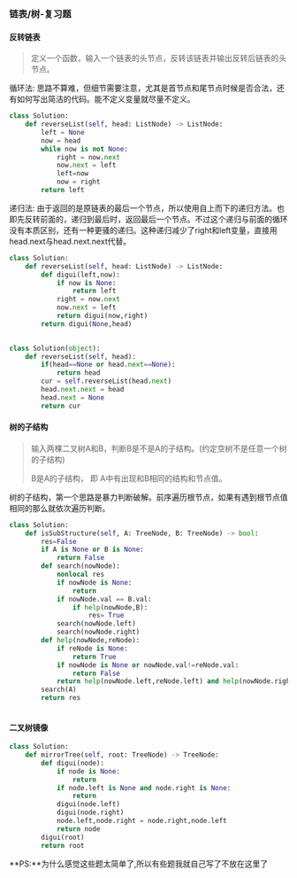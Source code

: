 ### 链表/树-复习题

#### 反转链表

> 定义一个函数，输入一个链表的头节点，反转该链表并输出反转后链表的头节点。

循环法: 思路不算难，但细节需要注意，尤其是首节点和尾节点时候是否合法，还有如何写出简洁的代码。能不定义变量就尽量不定义。

~~~python
class Solution:
    def reverseList(self, head: ListNode) -> ListNode:
        left = None
        now = head
        while now is not None:
            right = now.next
            now.next = left
            left=now
            now = right
        return left         
~~~

递归法: 由于返回的是原链表的最后一个节点，所以使用自上而下的递归方法。也即先反转前面的，递归到最后时，返回最后一个节点。不过这个递归与前面的循环没有本质区别，还有一种更骚的递归。这种递归减少了right和left变量，直接用head.next与head.next.next代替。

~~~python
class Solution:
    def reverseList(self, head: ListNode) -> ListNode:
        def digui(left,now):
            if now is None:
                return left
            right = now.next
            now.next = left
            return digui(now,right)
        return digui(None,head)
            
~~~

~~~python
class Solution(object):
	def reverseList(self, head):
		if(head==None or head.next==None):
			return head
		cur = self.reverseList(head.next)
		head.next.next = head
		head.next = None
		return cur
~~~

#### 树的子结构

> 输入两棵二叉树A和B，判断B是不是A的子结构。(约定空树不是任意一个树的子结构)
>
> B是A的子结构， 即 A中有出现和B相同的结构和节点值。

树的子结构，第一个思路是暴力判断破解。前序遍历根节点，如果有遇到根节点值相同的那么就依次遍历判断。

~~~python
class Solution:
    def isSubStructure(self, A: TreeNode, B: TreeNode) -> bool:
        res=False
        if A is None or B is None:
            return False
        def search(nowNode):
            nonlocal res
            if nowNode is None:
                return
            if nowNode.val == B.val:
                if help(nowNode,B):
                    res= True
            search(nowNode.left)
            search(nowNode.right)
        def help(nowNode,reNode):
            if reNode is None:
                return True
            if nowNode is None or nowNode.val!=reNode.val:
                return False
            return help(nowNode.left,reNode.left) and help(nowNode.right,reNode.right)
        search(A)
        return res
            
~~~

#### 二叉树镜像

~~~python
class Solution:
    def mirrorTree(self, root: TreeNode) -> TreeNode:
        def digui(node):
            if node is None:
                return
            if node.left is None and node.right is None:
                return
            digui(node.left)
            digui(node.right)
            node.left,node.right = node.right,node.left
            return node
        digui(root)
        return root
~~~

**PS:**为什么感觉这些题太简单了,所以有些题我就自己写了不放在这里了